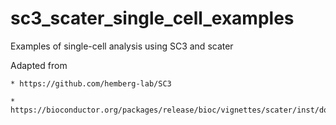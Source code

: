 # sc3_scater_single_cell_examples

Examples of single-cell analysis using SC3 and scater

Adapted from

    * https://github.com/hemberg-lab/SC3
    
    * https://bioconductor.org/packages/release/bioc/vignettes/scater/inst/doc/overview.html
    
